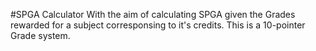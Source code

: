 #SPGA Calculator
With the aim of calculating SPGA given the Grades rewarded for a subject corresponsing to it's credits. 
This is a 10-pointer Grade system. 
